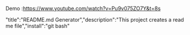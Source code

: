 
Demo :https://www.youtube.com/watch?v=Pu9v075ZO7Y&t=8s

"title":"README.md Generator","description":"This project creates a read me file","install":"git bash"